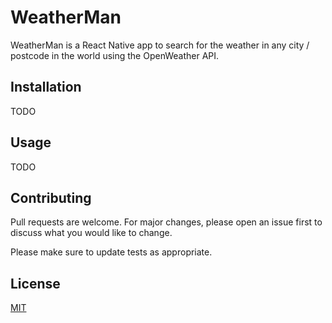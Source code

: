 # WeatherMan

WeatherMan is a React Native app to search for the weather in any city / postcode in the world using the OpenWeather API.

## Installation

TODO

## Usage

TODO

## Contributing
Pull requests are welcome. For major changes, please open an issue first to discuss what you would like to change.

Please make sure to update tests as appropriate.

## License
[MIT](https://choosealicense.com/licenses/mit/)